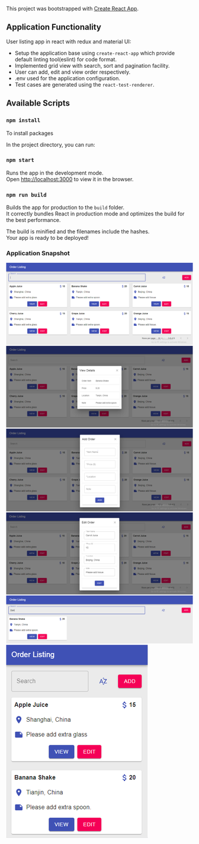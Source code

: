 This project was bootstrapped with [Create React App](https://github.com/facebook/create-react-app).

## Application Functionality

User listing app in react with redux and material UI:
- Setup the application base using `create-react-app` which provide default linting tool(eslint) for code format.
- Implemented grid view with search, sort and pagination facility.
- User can add, edit and view order respectively.
- .env used for the application configuration.
- Test cases are generated using the `react-test-renderer`.

## Available Scripts

### `npm install`

To install packages

In the project directory, you can run:

### `npm start`

Runs the app in the development mode.<br />
Open [http://localhost:3000](http://localhost:3000) to view it in the browser.

### `npm run build`

Builds the app for production to the `build` folder.<br />
It correctly bundles React in production mode and optimizes the build for the best performance.

The build is minified and the filenames include the hashes.<br />
Your app is ready to be deployed!

### Application Snapshot
![Application snapshot](screenshots/orders.PNG)
![Application snapshot](screenshots/view-order.PNG)
![Application snapshot](screenshots/add-order.PNG)
![Application snapshot](screenshots/edit-order.PNG)
![Application snapshot](screenshots/search.PNG)
![Application snapshot](screenshots/mobile-view.PNG)
